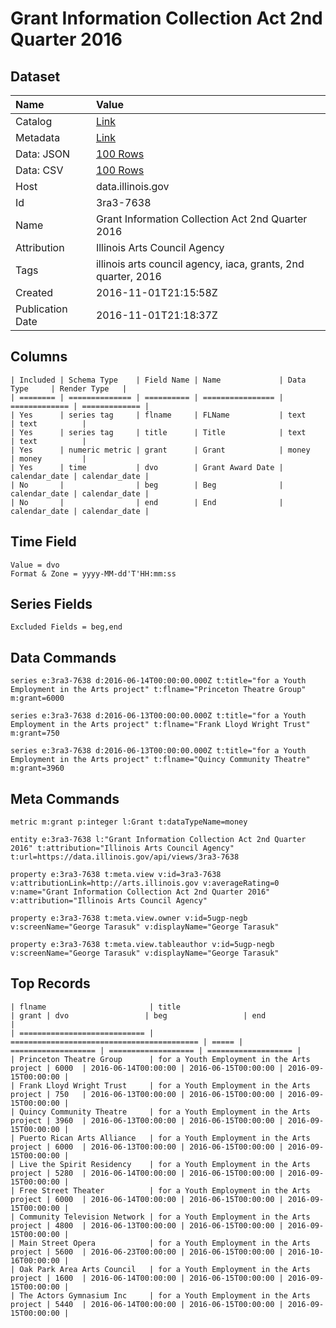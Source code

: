 # Grant Information Collection Act 2nd Quarter 2016

## Dataset

| Name | Value |
| :--- | :---- |
| Catalog | [Link](https://catalog.data.gov/dataset/grant-information-collection-act-2nd-quarter-2016) |
| Metadata | [Link](https://data.illinois.gov/api/views/3ra3-7638) |
| Data: JSON | [100 Rows](https://data.illinois.gov/api/views/3ra3-7638/rows.json?max_rows=100) |
| Data: CSV | [100 Rows](https://data.illinois.gov/api/views/3ra3-7638/rows.csv?max_rows=100) |
| Host | data.illinois.gov |
| Id | 3ra3-7638 |
| Name | Grant Information Collection Act 2nd Quarter 2016 |
| Attribution | Illinois Arts Council Agency |
| Tags | illinois arts council agency, iaca, grants, 2nd quarter, 2016 |
| Created | 2016-11-01T21:15:58Z |
| Publication Date | 2016-11-01T21:18:37Z |

## Columns

```ls
| Included | Schema Type    | Field Name | Name             | Data Type     | Render Type   |
| ======== | ============== | ========== | ================ | ============= | ============= |
| Yes      | series tag     | flname     | FLName           | text          | text          |
| Yes      | series tag     | title      | Title            | text          | text          |
| Yes      | numeric metric | grant      | Grant            | money         | money         |
| Yes      | time           | dvo        | Grant Award Date | calendar_date | calendar_date |
| No       |                | beg        | Beg              | calendar_date | calendar_date |
| No       |                | end        | End              | calendar_date | calendar_date |
```

## Time Field

```ls
Value = dvo
Format & Zone = yyyy-MM-dd'T'HH:mm:ss
```

## Series Fields

```ls
Excluded Fields = beg,end
```

## Data Commands

```ls
series e:3ra3-7638 d:2016-06-14T00:00:00.000Z t:title="for a Youth Employment in the Arts project" t:flname="Princeton Theatre Group" m:grant=6000

series e:3ra3-7638 d:2016-06-13T00:00:00.000Z t:title="for a Youth Employment in the Arts project" t:flname="Frank Lloyd Wright Trust" m:grant=750

series e:3ra3-7638 d:2016-06-13T00:00:00.000Z t:title="for a Youth Employment in the Arts project" t:flname="Quincy Community Theatre" m:grant=3960
```

## Meta Commands

```ls
metric m:grant p:integer l:Grant t:dataTypeName=money

entity e:3ra3-7638 l:"Grant Information Collection Act 2nd Quarter 2016" t:attribution="Illinois Arts Council Agency" t:url=https://data.illinois.gov/api/views/3ra3-7638

property e:3ra3-7638 t:meta.view v:id=3ra3-7638 v:attributionLink=http://arts.illinois.gov v:averageRating=0 v:name="Grant Information Collection Act 2nd Quarter 2016" v:attribution="Illinois Arts Council Agency"

property e:3ra3-7638 t:meta.view.owner v:id=5ugp-negb v:screenName="George Tarasuk" v:displayName="George Tarasuk"

property e:3ra3-7638 t:meta.view.tableauthor v:id=5ugp-negb v:screenName="George Tarasuk" v:displayName="George Tarasuk"
```

## Top Records

```ls
| flname                       | title                                      | grant | dvo                 | beg                 | end                 | 
| ============================ | ========================================== | ===== | =================== | =================== | =================== | 
| Princeton Theatre Group      | for a Youth Employment in the Arts project | 6000  | 2016-06-14T00:00:00 | 2016-06-15T00:00:00 | 2016-09-15T00:00:00 | 
| Frank Lloyd Wright Trust     | for a Youth Employment in the Arts project | 750   | 2016-06-13T00:00:00 | 2016-06-15T00:00:00 | 2016-09-15T00:00:00 | 
| Quincy Community Theatre     | for a Youth Employment in the Arts project | 3960  | 2016-06-13T00:00:00 | 2016-06-15T00:00:00 | 2016-09-15T00:00:00 | 
| Puerto Rican Arts Alliance   | for a Youth Employment in the Arts project | 6000  | 2016-06-13T00:00:00 | 2016-06-15T00:00:00 | 2016-09-15T00:00:00 | 
| Live the Spirit Residency    | for a Youth Employment in the Arts project | 5280  | 2016-06-14T00:00:00 | 2016-06-15T00:00:00 | 2016-09-15T00:00:00 | 
| Free Street Theater          | for a Youth Employment in the Arts project | 6000  | 2016-06-14T00:00:00 | 2016-06-15T00:00:00 | 2016-09-15T00:00:00 | 
| Community Television Network | for a Youth Employment in the Arts project | 4800  | 2016-06-13T00:00:00 | 2016-06-15T00:00:00 | 2016-09-15T00:00:00 | 
| Main Street Opera            | for a Youth Employment in the Arts project | 5600  | 2016-06-23T00:00:00 | 2016-06-15T00:00:00 | 2016-10-16T00:00:00 | 
| Oak Park Area Arts Council   | for a Youth Employment in the Arts project | 1600  | 2016-06-14T00:00:00 | 2016-06-15T00:00:00 | 2016-09-15T00:00:00 | 
| The Actors Gymnasium Inc     | for a Youth Employment in the Arts project | 5440  | 2016-06-14T00:00:00 | 2016-06-15T00:00:00 | 2016-09-15T00:00:00 | 
```